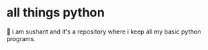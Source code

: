 # all things python
👋 i am sushant and it's a repository where i keep all my basic python programs.

